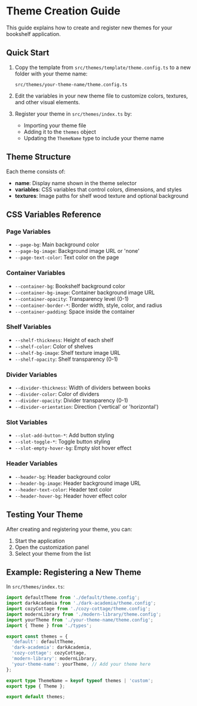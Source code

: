 
# Theme Creation Guide

This guide explains how to create and register new themes for your bookshelf application.

## Quick Start

1. Copy the template from `src/themes/template/theme.config.ts` to a new folder with your theme name:
   ```
   src/themes/your-theme-name/theme.config.ts
   ```

2. Edit the variables in your new theme file to customize colors, textures, and other visual elements.

3. Register your theme in `src/themes/index.ts` by:
   - Importing your theme file
   - Adding it to the `themes` object
   - Updating the `ThemeName` type to include your theme name

## Theme Structure

Each theme consists of:

- **name**: Display name shown in the theme selector
- **variables**: CSS variables that control colors, dimensions, and styles
- **textures**: Image paths for shelf wood texture and optional background

## CSS Variables Reference

### Page Variables
- `--page-bg`: Main background color
- `--page-bg-image`: Background image URL or 'none'
- `--page-text-color`: Text color on the page

### Container Variables
- `--container-bg`: Bookshelf background color
- `--container-bg-image`: Container background image URL
- `--container-opacity`: Transparency level (0-1)
- `--container-border-*`: Border width, style, color, and radius
- `--container-padding`: Space inside the container

### Shelf Variables
- `--shelf-thickness`: Height of each shelf
- `--shelf-color`: Color of shelves
- `--shelf-bg-image`: Shelf texture image URL
- `--shelf-opacity`: Shelf transparency (0-1)

### Divider Variables
- `--divider-thickness`: Width of dividers between books
- `--divider-color`: Color of dividers
- `--divider-opacity`: Divider transparency (0-1) 
- `--divider-orientation`: Direction ('vertical' or 'horizontal')

### Slot Variables
- `--slot-add-button-*`: Add button styling
- `--slot-toggle-*`: Toggle button styling
- `--slot-empty-hover-bg`: Empty slot hover effect

### Header Variables
- `--header-bg`: Header background color
- `--header-bg-image`: Header background image URL
- `--header-text-color`: Header text color
- `--header-hover-bg`: Header hover effect color

## Testing Your Theme

After creating and registering your theme, you can:

1. Start the application
2. Open the customization panel
3. Select your theme from the list

## Example: Registering a New Theme

In `src/themes/index.ts`:

```typescript
import defaultTheme from './default/theme.config';
import darkAcademia from './dark-academia/theme.config';
import cozyCottage from './cozy-cottage/theme.config';
import modernLibrary from './modern-library/theme.config';
import yourTheme from './your-theme-name/theme.config';
import { Theme } from './types';

export const themes = {
  'default': defaultTheme,
  'dark-academia': darkAcademia,
  'cozy-cottage': cozyCottage,
  'modern-library': modernLibrary,
  'your-theme-name': yourTheme, // Add your theme here
};

export type ThemeName = keyof typeof themes | 'custom';
export type { Theme };

export default themes;
```
